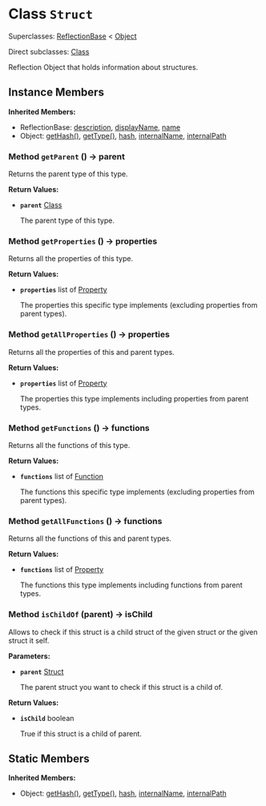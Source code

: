 # Class <code>Struct</code>

Superclasses: <a href="ReflectionBase.md">ReflectionBase</a> < <a href="Object.md">Object</a>

Direct subclasses: <a href="Class.md">Class</a>

Reflection Object that holds information about structures.
## Instance Members
<b>Inherited Members:</b>
- ReflectionBase: <a href="ReflectionBase.md#user-content-description">description</a>, <a href="ReflectionBase.md#user-content-display-name">displayName</a>, <a href="ReflectionBase.md#user-content-name">name</a>
- Object: <a href="Object.md#user-content-get-hash">getHash()</a>, <a href="Object.md#user-content-get-type">getType()</a>, <a href="Object.md#user-content-hash">hash</a>, <a href="Object.md#user-content-internal-name">internalName</a>, <a href="Object.md#user-content-internal-path">internalPath</a>
### Method <code id="get-parent">getParent</code> () → parent
Returns the parent type of this type.


<b>Return Values:</b>

- <code><b>parent</b></code> <a href="Class.md">Class</a>

  The parent type of this type.
### Method <code id="get-properties">getProperties</code> () → properties
Returns all the properties of this type.


<b>Return Values:</b>

- <code><b>properties</b></code> list of <a href="Property.md">Property</a>

  The properties this specific type implements (excluding properties from parent types).
### Method <code id="get-all-properties">getAllProperties</code> () → properties
Returns all the properties of this and parent types.


<b>Return Values:</b>

- <code><b>properties</b></code> list of <a href="Property.md">Property</a>

  The properties this type implements including properties from parent types.
### Method <code id="get-functions">getFunctions</code> () → functions
Returns all the functions of this type.


<b>Return Values:</b>

- <code><b>functions</b></code> list of <a href="Function.md">Function</a>

  The functions this specific type implements (excluding properties from parent types).
### Method <code id="get-all-functions">getAllFunctions</code> () → functions
Returns all the functions of this and parent types.


<b>Return Values:</b>

- <code><b>functions</b></code> list of <a href="Property.md">Property</a>

  The functions this type implements including functions from parent types.
### Method <code id="is-child-of">isChildOf</code> (parent) → isChild
Allows to check if this struct is a child struct of the given struct or the given struct it self.

<b>Parameters:</b>

- <code><b>parent</b></code> <a href="Struct.md">Struct</a>

  The parent struct you want to check if this struct is a child of.

<b>Return Values:</b>

- <code><b>isChild</b></code> boolean

  True if this struct is a child of parent.
## Static Members
<b>Inherited Members:</b>
- Object: <a href="Object.md#user-content-s-get-hash">getHash()</a>, <a href="Object.md#user-content-s-get-type">getType()</a>, <a href="Object.md#user-content-s-hash">hash</a>, <a href="Object.md#user-content-s-internal-name">internalName</a>, <a href="Object.md#user-content-s-internal-path">internalPath</a>
